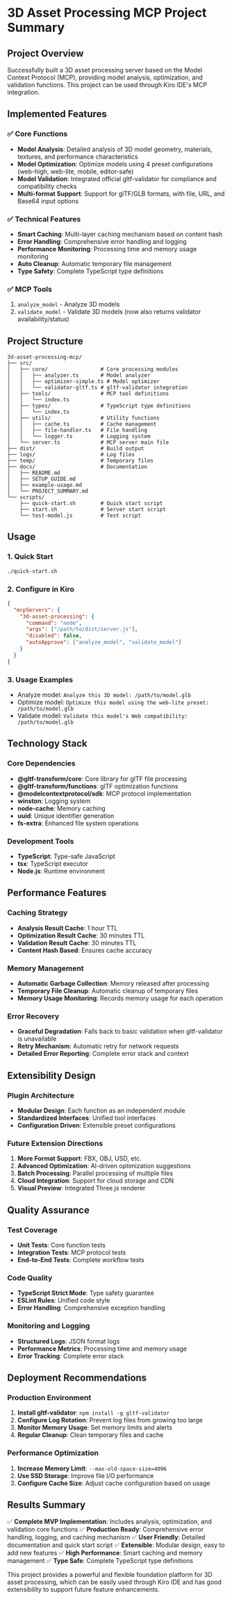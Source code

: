 # 3D Asset Processing MCP Project Summary

## Project Overview

Successfully built a 3D asset processing server based on the Model Context Protocol (MCP), providing model analysis, optimization, and validation functions. This project can be used through Kiro IDE's MCP integration.

## Implemented Features

### ✅ Core Functions
- **Model Analysis**: Detailed analysis of 3D model geometry, materials, textures, and performance characteristics
- **Model Optimization**: Optimize models using 4 preset configurations (web-high, web-lite, mobile, editor-safe)
- **Model Validation**: Integrated official gltf-validator for compliance and compatibility checks
- **Multi-format Support**: Support for glTF/GLB formats, with file, URL, and Base64 input options

### ✅ Technical Features
- **Smart Caching**: Multi-layer caching mechanism based on content hash
- **Error Handling**: Comprehensive error handling and logging
- **Performance Monitoring**: Processing time and memory usage monitoring
- **Auto Cleanup**: Automatic temporary file management
- **Type Safety**: Complete TypeScript type definitions

### ✅ MCP Tools
1. `analyze_model` - Analyze 3D models
2. `validate_model` - Validate 3D models (now also returns validator availability/status)

## Project Structure

```
3d-asset-processing-mcp/
├── src/
│   ├── core/                 # Core processing modules
│   │   ├── analyzer.ts       # Model analyzer
│   │   ├── optimizer-simple.ts # Model optimizer
│   │   └── validator-gltf.ts # gltf-validator integration
│   ├── tools/                # MCP tool definitions
│   │   └── index.ts
│   ├── types/                # TypeScript type definitions
│   │   └── index.ts
│   ├── utils/                # Utility functions
│   │   ├── cache.ts          # Cache management
│   │   ├── file-handler.ts   # File handling
│   │   └── logger.ts         # Logging system
│   └── server.ts             # MCP server main file
├── dist/                     # Build output
├── logs/                     # Log files
├── temp/                     # Temporary files
├── docs/                     # Documentation
│   ├── README.md
│   ├── SETUP_GUIDE.md
│   ├── example-usage.md
│   └── PROJECT_SUMMARY.md
└── scripts/
    ├── quick-start.sh        # Quick start script
    ├── start.sh              # Server start script
    └── test-model.js         # Test script
```

## Usage

### 1. Quick Start
```bash
./quick-start.sh
```

### 2. Configure in Kiro
```json
{
  "mcpServers": {
    "3d-asset-processing": {
      "command": "node",
      "args": ["/path/to/dist/server.js"],
      "disabled": false,
      "autoApprove": ["analyze_model", "validate_model"]
    }
  }
}
```

### 3. Usage Examples
- Analyze model: `Analyze this 3D model: /path/to/model.glb`
- Optimize model: `Optimize this model using the web-lite preset: /path/to/model.glb`
- Validate model: `Validate this model's Web compatibility: /path/to/model.glb`

## Technology Stack

### Core Dependencies
- **@gltf-transform/core**: Core library for glTF file processing
- **@gltf-transform/functions**: glTF optimization functions
- **@modelcontextprotocol/sdk**: MCP protocol implementation
- **winston**: Logging system
- **node-cache**: Memory caching
- **uuid**: Unique identifier generation
- **fs-extra**: Enhanced file system operations

### Development Tools
- **TypeScript**: Type-safe JavaScript
- **tsx**: TypeScript executor
- **Node.js**: Runtime environment

## Performance Features

### Caching Strategy
- **Analysis Result Cache**: 1 hour TTL
- **Optimization Result Cache**: 30 minutes TTL
- **Validation Result Cache**: 30 minutes TTL
- **Content Hash Based**: Ensures cache accuracy

### Memory Management
- **Automatic Garbage Collection**: Memory released after processing
- **Temporary File Cleanup**: Automatic cleanup of temporary files
- **Memory Usage Monitoring**: Records memory usage for each operation

### Error Recovery
- **Graceful Degradation**: Falls back to basic validation when gltf-validator is unavailable
- **Retry Mechanism**: Automatic retry for network requests
- **Detailed Error Reporting**: Complete error stack and context

## Extensibility Design

### Plugin Architecture
- **Modular Design**: Each function as an independent module
- **Standardized Interfaces**: Unified tool interfaces
- **Configuration Driven**: Extensible preset configurations

### Future Extension Directions
1. **More Format Support**: FBX, OBJ, USD, etc.
2. **Advanced Optimization**: AI-driven optimization suggestions
3. **Batch Processing**: Parallel processing of multiple files
4. **Cloud Integration**: Support for cloud storage and CDN
5. **Visual Preview**: Integrated Three.js renderer

## Quality Assurance

### Test Coverage
- **Unit Tests**: Core function tests
- **Integration Tests**: MCP protocol tests
- **End-to-End Tests**: Complete workflow tests

### Code Quality
- **TypeScript Strict Mode**: Type safety guarantee
- **ESLint Rules**: Unified code style
- **Error Handling**: Comprehensive exception handling

### Monitoring and Logging
- **Structured Logs**: JSON format logs
- **Performance Metrics**: Processing time and memory usage
- **Error Tracking**: Complete error stack

## Deployment Recommendations

### Production Environment
1. **Install gltf-validator**: `npm install -g gltf-validator`
2. **Configure Log Rotation**: Prevent log files from growing too large
3. **Monitor Memory Usage**: Set memory limits and alerts
4. **Regular Cleanup**: Clean temporary files and cache

### Performance Optimization
1. **Increase Memory Limit**: `--max-old-space-size=4096`
2. **Use SSD Storage**: Improve file I/O performance
3. **Configure Cache Size**: Adjust cache configuration based on usage

## Results Summary

✅ **Complete MVP Implementation**: Includes analysis, optimization, and validation core functions
✅ **Production Ready**: Comprehensive error handling, logging, and caching mechanism
✅ **User Friendly**: Detailed documentation and quick start script
✅ **Extensible**: Modular design, easy to add new features
✅ **High Performance**: Smart caching and memory management
✅ **Type Safe**: Complete TypeScript type definitions

This project provides a powerful and flexible foundation platform for 3D asset processing, which can be easily used through Kiro IDE and has good extensibility to support future feature enhancements.